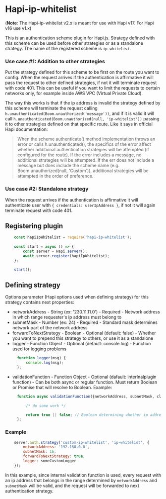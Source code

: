# Hapi-ip-whitelist

(**Note**: The Hapi-ip-whitelist v2.x is meant for use with Hapi v17. For Hapi v16 use v1.x)

This is an authentication scheme plugin for Hapi.js. Strategy defined with this scheme can be used before other strategies or as a standalone strategy. 
The name of the registered scheme is `ip-whitelist`.

### Use case #1: Addition to other strategies
Put the strategy defined for this scheme to be first on the route you want to config. When the request arrives if the authentication is affirmative it will pass the request to other defined strategies, if not it will terminate request with code 401. This can be useful if you want to limit the requests to certain networks only, for example inside AWS VPC (Virtual Private Cloud).

The way this works is that if the ip address is invalid the strategy defined by this scheme will terminate the request calling `h.unauthenticated(Boom.unauthorized('message'))`, and if it is valid it will call `h.unauthenticated(Boom.unauthorized(null, 'ip-whitelist'))` passing it to other strategies defined on that specific route. Like it says in official Hapi documentation:

> When the scheme authenticate() method implementation throws an error or calls h.unauthenticated(), the specifics of the error affect whether additional authentication strategies will be attempted (if configured for the route). If the error includes a message, no additional strategies will be attempted. If the err does not include a message but does include the scheme name (e.g. Boom.unauthorized(null, 'Custom')), additional strategies will be attempted in the order of preference.

### Use case #2: Standalone strategy
When the request arrives if the authentication is affirmative it will authenticate user with
`{ credentials: userIpAddress }`, if not it will again terminate request with code 401.


## Registering plugin
```javascript
    const hapiIpWhitelist = require('hapi-ip-whitelist');
    
    const start = async () => {
        const server = Hapi.server();
        await server.register(hapiIpWhitelist);
    };

    start();
```
## Defining strategy
Options parameter (Hapi options used when defining strategy) for this strategy contains next properties:
- networkAddress - String (ex: '230.11.11.0') - Required - Network address in which range requester's ip address must belong to
- subnetMask - Number (ex: 24) - Required - Standard mask determines network part of the network address
- forwardToNextStrategy - Boolean - Optional (default: false) - Whether you want to prepend this strategy to others, or use it as a standalone
- logger - Function Object - Optional (default: console.log) - Function used for logging problems
  ```javascript
    function logger(msg) {
        console.log(msg);
    };
  ```
- validationFunction - Function Object - Optional (dafault: interlnalplugin function) - Can be both async or regular function. Must return Boolean or Promise that will resolve to Boolean. Example:
  ```javascript
    function async validationFunction({networkAddress, subnetMask, clientAddress}) {
      
        /* do some work */

        return true || false; // Boolean determining whether ip address is valid or not
    };
  ```
### Example
```javascript
    server.auth.strategy('custom-ip-whitelist', 'ip-whitelist', {
        networkAddress: '192.168.0.0',
        subnetMask: 16,
        forwardToNextStrategy: true,
        logger: someCustomLogger
    });
```
In this example, since internal validation function is used, every request with an ip address that belongs in the range determined by `networkAddress` and `subnetMask` will be valid, and the request will be forwarded to next authentication strategy.


